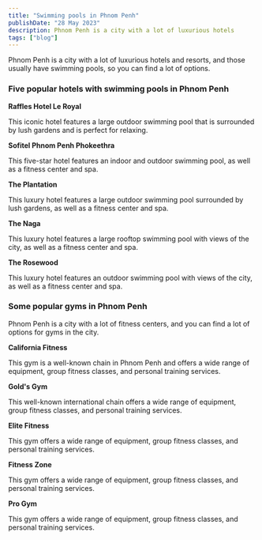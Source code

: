 ```yaml
---
title: "Swimming pools in Phnom Penh"
publishDate: "28 May 2023"
description: Phnom Penh is a city with a lot of luxurious hotels
tags: ["blog"]
---
```


Phnom Penh is a city with a lot of luxurious hotels and resorts, and those usually have swimming pools, so you can find a lot of options.

### Five popular hotels with swimming pools in Phnom Penh

**Raffles Hotel Le Royal**

This iconic hotel features a large outdoor swimming pool that is surrounded by lush gardens and is perfect for relaxing.

**Sofitel Phnom Penh Phokeethra**

This five-star hotel features an indoor and outdoor swimming pool, as well as a fitness center and spa.

**The Plantation**

This luxury hotel features a large outdoor swimming pool surrounded by lush gardens, as well as a fitness center and spa.

**The Naga**

This luxury hotel features a large rooftop swimming pool with views of the city, as well as a fitness center and spa.

**The Rosewood**

This luxury hotel features an outdoor swimming pool with views of the city, as well as a fitness center and spa.

### Some popular gyms in Phnom Penh

Phnom Penh is a city with a lot of fitness centers, and you can find a lot of options for gyms in the city.

**California Fitness**

This gym is a well-known chain in Phnom Penh and offers a wide range of equipment, group fitness classes, and personal training services.

**Gold's Gym**

This well-known international chain offers a wide range of equipment, group fitness classes, and personal training services.

**Elite Fitness**

This gym offers a wide range of equipment, group fitness classes, and personal training services.

**Fitness Zone**

This gym offers a wide range of equipment, group fitness classes, and personal training services.

**Pro Gym**

This gym offers a wide range of equipment, group fitness classes, and personal training services.
